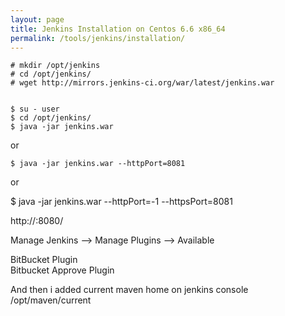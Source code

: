 ```yaml
---
layout: page
title: Jenkins Installation on Centos 6.6 x86_64
permalink: /tools/jenkins/installation/
---
```



    # mkdir /opt/jenkins
    # cd /opt/jenkins/
    # wget http://mirrors.jenkins-ci.org/war/latest/jenkins.war


    $ su - user
    $ cd /opt/jenkins/
    $ java -jar jenkins.war

or

    $ java -jar jenkins.war --httpPort=8081

or

$ java -jar jenkins.war --httpPort=-1 --httpsPort=8081


http://<host>:8080/

Manage Jenkins --> Manage Plugins --> Available

BitBucket Plugin  
Bitbucket Approve Plugin

And then i added current maven home on jenkins console  
/opt/maven/current
